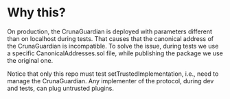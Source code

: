 # Why this?

On production, the CrunaGuardian is deployed with parameters different than on localhost during tests. That causes that the canonical address of the CrunaGuardian is incompatible. To solve the issue, during tests we use a specific CanonicalAddresses.sol file, while publishing the package we use the original one.

Notice that only this repo must test setTrustedImplementation, i.e., need to manage the CrunaGuardian. Any implementer of the protocol, during dev and tests, can plug untrusted plugins.